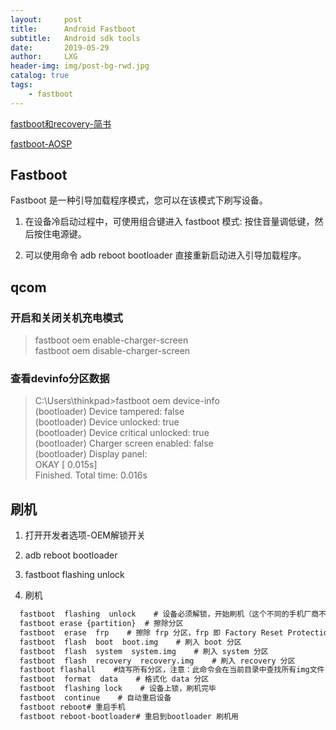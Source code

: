 ```yaml
---
layout:     post
title:      Android Fastboot
subtitle:   Android sdk tools
date:       2019-05-29
author:     LXG
header-img: img/post-bg-rwd.jpg
catalog: true
tags:
    - fastboot
---
```


[fastboot和recovery-简书](https://www.jianshu.com/p/d960a6f517d8)

[fastboot-AOSP](https://source.android.com/setup/build/running)

## Fastboot

Fastboot 是一种引导加载程序模式，您可以在该模式下刷写设备。

1. 在设备冷启动过程中，可使用组合键进入 fastboot 模式: 按住音量调低键，然后按住电源键。

2. 可以使用命令 adb reboot bootloader 直接重新启动进入引导加载程序。

## qcom

### 开启和关闭关机充电模式

> fastboot oem enable-charger-screen  
> fastboot oem disable-charger-screen  

### 查看devinfo分区数据

> C:\Users\thinkpad>fastboot oem device-info  
> (bootloader)    Device tampered: false  
> (bootloader)    Device unlocked: true  
> (bootloader)    Device critical unlocked: true  
> (bootloader)    Charger screen enabled: false  
> (bootloader)    Display panel:  
> OKAY [  0.015s]  
> Finished. Total time: 0.016s  


## 刷机

1. 打开开发者选项-OEM解锁开关

2. adb reboot bootloader

3. fastboot  flashing  unlock

4. 刷机

```txt
  fastboot  flashing  unlock    # 设备必须解锁，开始刷机（这个不同的手机厂商不同）
  fastboot erase {partition}  # 擦除分区
  fastboot  erase  frp    # 擦除 frp 分区，frp 即 Factory Reset Protection，用于防止用户信息在手机丢失后外泄
  fastboot  flash  boot  boot.img    # 刷入 boot 分区
  fastboot  flash  system  system.img    # 刷入 system 分区
  fastboot  flash  recovery  recovery.img    # 刷入 recovery 分区
  fastboot flashall    #烧写所有分区，注意：此命令会在当前目录中查找所有img文件，将这些img文件烧写到所有对应的分区中，并重新启动手机。
  fastboot  format  data    # 格式化 data 分区
  fastboot  flashing lock    # 设备上锁，刷机完毕
  fastboot  continue    # 自动重启设备
  fastboot reboot# 重启手机
  fastboot reboot-bootloader# 重启到bootloader 刷机用
```


